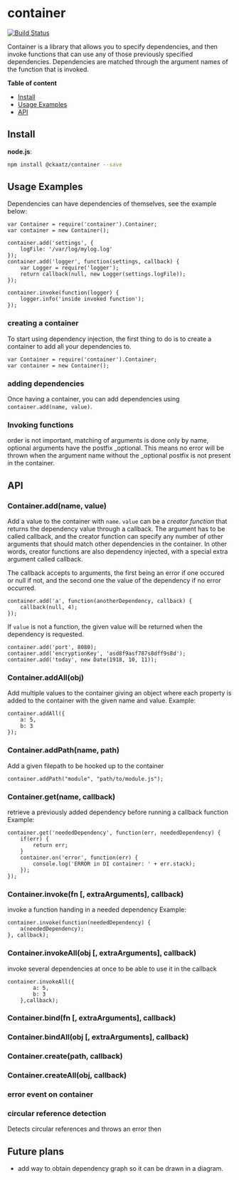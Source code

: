 # container

[![Build Status](https://travis-ci.org/ckaatz-nokia/container.svg?branch=master)](https://travis-ci.org/ckaatz-nokia/container)

Container is a library that allows you to specify  dependencies, and then invoke functions that can use any of those previously specified dependencies. Dependencies are matched through the argument names of the function that is invoked.

__Table of content__

- [Install](#install)
- [Usage Examples](#usage-examples)
- [API](#api)

## Install

**node.js**:

```bash
npm install @ckaatz/container --save
```

## Usage Examples

Dependencies can have dependencies of themselves, see the example below:

```
var Container = require('container').Container;
var container = new Container();

container.add('settings', {
	logFile: '/var/log/mylog.log'
});
container.add('logger', function(settings, callback) {
	var Logger = require('logger');
	return callback(null, new Logger(settings.logFile));
});

container.invoke(function(logger) {
	logger.info('inside invoked function');
});
```

### creating a container
To start using dependency injection, the first thing to do is to create a container to add all your dependencies to.

```
var Container = require('container').Container;
var container = new Container();
```

### adding dependencies

Once having a container, you can add dependencies using ```container.add(name, value)```.

### Invoking functions
order is not important, matching of arguments is done only by name, optional arguments have the postfix \_optional. This means no error will be thrown when the argument name without the _optional postfix is not present in the container.

## API

### Container.add(name, value)
Add a value to the container with ```name```. ```value``` can be a *creator function* that returns the dependency value through a callback. The argument has to be called callback, and the creator function can specify any number of other arguments that should match other dependencies in the container. In other words, creator functions are also dependency injected, with a special extra argument called callback.

The callback accepts to arguments, the first being an error if one occured or null if not, and the second one the value of the dependency if no error occurred.

```
container.add('a', function(anotherDependency, callback) {
	callback(null, 4);
});
```

If ```value``` is not a function, the given value will be returned when the dependency is requested.

```
container.add('port', 8080);
container.add('encryptionKey', 'asd8f9asf787s8dff9s8d');
container.add('today', new Date(1918, 10, 11));
```

### Container.addAll(obj)
Add multiple values to the container giving an object where each property is added to the container with the given name and value. Example:

```
container.addAll({
	a: 5,
	b: 3
});
```

### Container.addPath(name, path)
Add a given filepath to be hooked up to the container

```
container.addPath("module", "path/to/module.js");
```

### Container.get(name, callback)
retrieve a previously added dependency before running a callback function
Example:

```
container.get('neededDependency', function(err, neededDependency) {
    if(err) {
        return err;
    }
    container.on('error', function(err) {
        console.log('ERROR in DI container: ' + err.stack);
    });
});
```
### Container.invoke(fn [, extraArguments], callback)
invoke a function handing in a needed dependency
Example:

```
container.invoke(function(neededDependency) {
    a(neededDependency);
}, callback);
```
### Container.invokeAll(obj [, extraArguments], callback)
invoke several dependencies at once to be able to use it in the callback
```
container.invokeAll({
		a: 5,
		b: 3
	},callback);
```

### Container.bind(fn [, extraArguments], callback)
### Container.bindAll(obj [, extraArguments], callback)
### Container.create(path, callback)
### Container.createAll(obj, callback)

### error event on container

### circular reference detection
Detects circular references and throws an error then

## Future plans
   * add way to obtain dependency graph so it can be drawn in a diagram.
